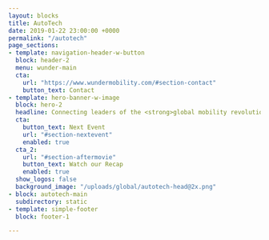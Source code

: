 ```yaml
---
layout: blocks
title: AutoTech
date: 2019-01-22 23:00:00 +0000
permalink: "/autotech"
page_sections:
- template: navigation-header-w-button
  block: header-2
  menu: wunder-main
  cta:
    url: "https://www.wundermobility.com/#section-contact"
    button_text: Contact
- template: hero-banner-w-image
  block: hero-2
  headline: Connecting leaders of the <strong>global mobility revolution</strong>
  cta:
    button_text: Next Event
    url: "#section-nextevent"
    enabled: true
  cta_2:
    url: "#section-aftermovie"
    button_text: Watch our Recap
    enabled: true
  show_logos: false
  background_image: "/uploads/global/autotech-head@2x.png"
- block: autotech-main
  subdirectory: static
- template: simple-footer
  block: footer-1

---
```

